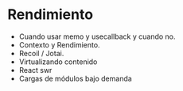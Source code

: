 # Rendimiento 

- Cuando usar memo y usecallback y cuando no.
- Contexto y Rendimiento.
- Recoil / Jotai.
- Virtualizando contenido
- React swr
- Cargas de módulos bajo demanda

